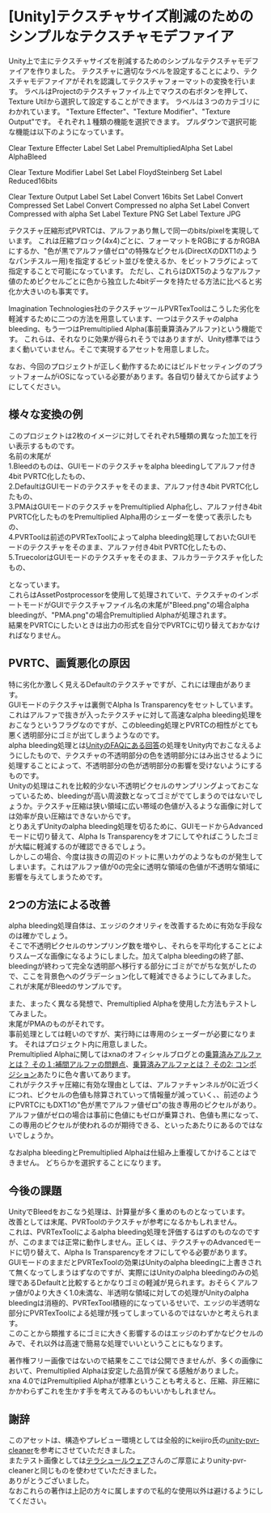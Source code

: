 ﻿[Unity]テクスチャサイズ削減のためのシンプルなテクスチャモデファイア
===================================================================

Unity上で主にテクスチャサイズを削減するためのシンプルなテクスチャモデファイアを作りました。
テクスチャに適切なラベルを設定することにより、テクスチャモデファイアがそれを認識してテクスチャフォーマットの変換を行います。
ラベルはProjectのテクスチャファイル上でマウスの右ボタンを押して、Texture Utilから選択して設定することができます。
ラベルは３つのカテゴリにわかれています。
"Texture Effecter"、"Texture Modifier"、"Texture Output"です。
それぞれ１種類の機能を選択できます。
プルダウンで選択可能な機能は以下のようになっています。

Clear Texture Effecter Label
Set Label PremultipliedAlpha
Set Label AlphaBleed

Clear Texture Modifier Label
Set Label FloydSteinberg
Set Label Reduced16bits

Clear Texture Output Label
Set Label Convert 16bits
Set Label Convert Compressed
Set Label Convert Compressed no alpha
Set Label Convert Compressed with alpha
Set Label Texture PNG
Set Label Texture JPG

テクスチャ圧縮形式PVRTCは、アルファあり無しで同一のbits/pixelを実現しています。
これは圧縮ブロック(4x4)ごとに、フォーマットをRGBにするかRGBAにするか、"色が黒でアルファ値ゼロ"の特殊なピクセル(DirectXのDXT1のようなパンチスルー用)を指定するビット並びを使えるか、をビットフラグによって指定することで可能になっています。
ただし、これらはDXT5のようなアルファ値のためピクセルごとに色から独立した4bitデータを持たせる方法に比べると劣化か大きいのも事実です。

Imagination Technologies社のテクスチャツールPVRTexToolはこうした劣化を軽減するために二つの方法を用意しています、一つはテクスチャのalpha bleeding、もう一つはPremultiplied Alpha(事前乗算済みアルファ)という機能です。
これらは、それなりに効果が得られそうではありますが、Unity標準ではうまく動いていません。そこで実現するアセットを用意しました。

なお、今回のプロジェクトが正しく動作するためにはビルドセッティングのプラットフォームがiOSになっている必要があります。各自切り替えてから試すようにしてください。

様々な変換の例
--------------
このプロジェクトは2枚のイメージに対してそれぞれ5種類の異なった加工を行い表示するものです。  
名前の末尾が  
1.Bleedのものは、GUIモードのテクスチャをalpha bleedingしてアルファ付き4bit PVRTC化したもの、  
2.DefaultはGUIモードのテクスチャをそのまま、アルファ付き4bit PVRTC化したもの、  
3.PMAはGUIモードのテクスチャをPremultiplied Alpha化し、アルファ付き4bit PVRTC化したものをPremultiplied Alpha用のシェーダーを使って表示したもの、  
4.PVRToolは前述のPVRTexToolによってalpha bleeding処理しておいたGUIモードのテクスチャをそのまま、アルファ付き4bit PVRTC化したもの、  
5.TruecolorはGUIモードのテクスチャをそのまま、フルカラーテクスチャ化したもの、  

となっています。  
これらはAssetPostprocessorを使用して処理されていて、テクスチャのインポートモードがGUIでテクスチャファイル名の末尾が"Bleed.png"の場合alpha bleedingが、"PMA.png"の場合Premultiplied Alphaが処理されます。  
結果をPVRTCにしたいときは出力の形式を自分でPVRTCに切り替えておかなければなりません。  


PVRTC、画質悪化の原因
------------
特に劣化か激しく見えるDefaultのテクスチャですが、これには理由があります。  
GUIモードのテクスチャは裏側でAlpha Is Transparencyをセットしています。  
これはアルファで抜きが入ったテクスチャに対して高速なalpha bleeding処理をおこなうというフラグなのですが、このbleeding処理とPVRTCの相性がとても悪く透明部分にゴミが出てしまうようなのです。  
alpha bleeding処理とは[UnityのFAQにある回答](http://docs.unity3d.com/Documentation/Manual/HOWTO-alphamaps.html)の処理をUnity内でおこなえるようにしたもので、テクスチャの不透明部分の色を透明部分にはみ出させるように処理することによって、不透明部分の色が透明部分の影響を受けないようにするものです。  
Unityの処理はこれを比較的少ない不透明ピクセルのサンプリングよっておこなっているため、bleedingが高い周波数となってゴミがでてしまうのではないでしょうか。テクスチャ圧縮は狭い領域に広い帯域の色値が入るような画像に対しては効率が良い圧縮はできないからです。  
とりあえずUnityのalpha bleeding処理を切るために、GUIモードからAdvancedモードに切り替えて、Alpha Is Transparencyをオフにしてやればこうしたゴミが大幅に軽減するのが確認できるでしょう。  
しかしこの場合、今度は抜きの周辺のドットに黒いカゲのようなものが発生してしまいます。これはアルファ値が0の完全に透明な領域の色値が不透明な領域に影響を与えてしまうためです。  

2つの方法による改善
----------------------------
alpha bleeding処理自体は、エッジのクオリティを改善するために有効な手段なのは確かでしょう。  
そこで不透明ピクセルのサンプリング数を増やし、それらを平均化することによりスムーズな画像になるようにしました。加えてalpha bleedingの終了部、bleedingが終わって完全な透明部へ移行する部分にゴミがでがちな気がしたので、ここを背景色へのグラデーション化して軽減できるようにしてみました。  
これが末尾がBleedのサンプルです。  

また、まったく異なる発想で、Premultiplied Alphaを使用した方法もテストしてみました。  
末尾がPMAのものがそれです。  
事前処理としては軽いのですが、実行時には専用のシェーダーが必要になります。
それはプロジェクト内に用意しました。  
Premultiplied Alphaに関してはxnaのオフィシャルブログとの[乗算済みアルファとは？ その１:補間アルファの問題点](http://blogs.msdn.com/b/ito/archive/2010/07/10/what-is-the-premultilied-alpha-part-1.aspx)、[乗算済みアルファとは？ その2: コンポジション](http://blogs.msdn.com/b/ito/archive/2011/09/01/compositoin-with-the-premultiplied-alpha.aspx)あたりに色々書いてあります。  
これがテクスチャ圧縮に有効な理由としては、アルファチャンネルが0に近づくにつれ、ピクセルの色値も除算されていって情報量が減っていく、、前述のようにPVRTCにもDXT1の"色が黒でアルファ値ゼロ"の抜き専用のピクセルがあり。アルファ値がゼロの場合は事前に色値にもゼロが乗算され、色値も黒になって、この専用のピクセルが使われるのが期待できる、といったあたりにあるのではないでしょうか。  

なおalpha bleedingとPremultiplied Alphaは仕組み上重複してかけることはできません。
どちらかを選択することになります。

今後の課題
----------
UnityでBleedをおこなう処理は、計算量が多く重めのものとなっています。  
改善としては末尾、PVRToolのテクスチャが参考になるかもしれません。  
これは、PVRTexToolによるalpha bleeding処理を評価するはずのものなのですが、このままでは正常に動作しません。正しくは、テクスチャのAdvancedモードに切り替えて、Alpha Is Transparencyをオフにしてやる必要があります。  
GUIモードのままだとPVRTexToolの効果はUnityのalpha bleedingに上書きされて無くなってしまうはずなのですが、実際にはUnityのalpha bleedingのみの処理であるDefaultと比較するとかなりゴミの軽減が見られます。おそらくアルファ値が0より大きく1.0未満な、半透明な領域に対しての処理がUnityのalpha bleedingは消極的、PVRTexTool積極的になっているせいで、エッジの半透明な部分にPVRTexToolによる処理が残ってしまっているのではないかと考えられます。  
このことから類推するにゴミに大きく影響するのはエッジのわずかなピクセルのみで、それ以外は高速で簡易な処理でいいということにもなります。  

著作権フリー画像ではないので結果をここでは公開できませんが、多くの画像において、Premultiplied Alphaは安定した品質が保てる感触がありました。  
xna 4.0ではPremultiplied Alphaが標準ということも考えると、圧縮、非圧縮にかかわらずこれを生かす手を考えてみるのもいいかもしれません。  

謝辞
--------------------------
このアセットは、構造やプレビュー環境としては全般的にkeijiro氏の[unity-pvr-cleaner](https://github.com/keijiro/unity-pvr-cleaner)を参考にさせていただきました。  
またテスト画像としては[テラシュールウェア](http://terasur.blog.fc2.com)さんのご厚意によりunity-pvr-cleanerと同じものを使わせていただきました。  
ありがとうございました。  
なおこれらの著作は上記の方々に属しますので私的な使用以外は避けるようにしてください。  
